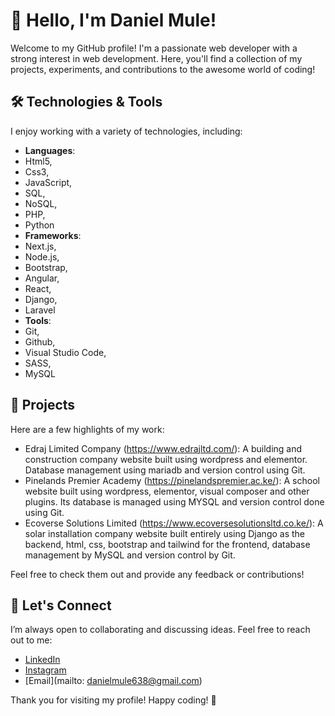# 👋 Hello, I'm Daniel Mule!  

Welcome to my GitHub profile! I'm a passionate web developer with a strong interest in web development. Here, you'll find a collection of my projects, experiments, and contributions to the awesome world of coding!  

## 🛠️ Technologies & Tools  

I enjoy working with a variety of technologies, including:  

- **Languages**:
- Html5,
- Css3,
- JavaScript,
- SQL,
- NoSQL,
- PHP,
- Python
- **Frameworks**:
- Next.js,
- Node.js,
- Bootstrap,
- Angular,
- React,
- Django,
- Laravel
- **Tools**:
- Git,
- Github,
- Visual Studio Code,
- SASS,
- MySQL
  
## 🌟 Projects  

Here are a few highlights of my work:  

- Edraj Limited Company (https://www.edrajltd.com/): A building and construction company website built using wordpress and elementor. Database management using mariadb and version control using Git.  
- Pinelands Premier Academy (https://pinelandspremier.ac.ke/): A school website built using wordpress, elementor, visual composer and other plugins. Its database is managed using MYSQL and version control done using Git.  
- Ecoverse Solutions Limited (https://www.ecoversesolutionsltd.co.ke/): A solar installation company website built entirely using Django as the backend, html, css, bootstrap and tailwind for the frontend, database management by MySQL and version control by Git.

Feel free to check them out and provide any feedback or contributions!  

## 🤝 Let's Connect  

I’m always open to collaborating and discussing ideas. Feel free to reach out to me:  

- [LinkedIn](www.linkedin.com/in/daniel-mule-a87ba92aa)   
- [Instagram](https://www.instagram.com/daniel_mule_638/?hl=en)
- [Email](mailto: danielmule638@gmail.com)  

Thank you for visiting my profile! Happy coding! 🚀
